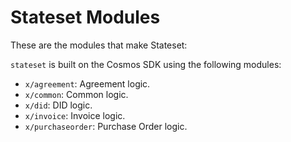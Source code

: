 # Stateset Modules

These are the modules that make Stateset:

`stateset` is built on the Cosmos SDK using the following modules:

- `x/agreement`: Agreement logic.
- `x/common`: Common logic.
- `x/did`: DID logic.
- `x/invoice`: Invoice logic.
- `x/purchaseorder`: Purchase Order logic.
